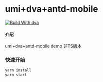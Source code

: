 # umi+dva+antd-mobile
[![Build With dva](https://img.shields.io/badge/build%20with-dva-028fe4.svg?style=flat-square)](https://dvajs.com/)

#### 介绍
umi+dva+antd-mobile demo 非TS版本
### 快速开始

```bash
yarn install
yarn start
```
